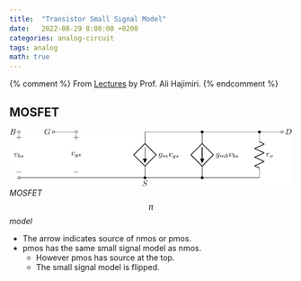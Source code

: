 ```yaml
---
title:  "Transistor Small Signal Model"
date:   2022-08-29 8:00:00 +0200
categories: analog-circuit
tags: analog
math: true
---
```


{% comment %}
From [Lectures](https://www.youtube.com/watch?v=I9A9BeGJsEM&t=10s) by Prof. Ali Hajimiri.
{% endcomment %}


## MOSFET


![mosfet-pi-model](/assets/img/2022-08-29-transistor-small-signal-model/example-01.png)
_MOSFET $$\pi$$ model_

- The arrow indicates source of nmos or pmos.
- pmos has the same small signal model as nmos.
  - However pmos has source at the top.
  - The small signal model is flipped.
